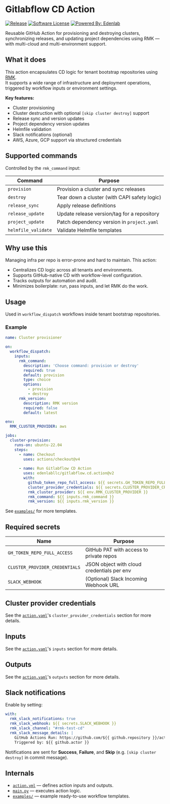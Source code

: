 # Gitlabflow CD Action

[![Release](https://img.shields.io/github/v/release/edenlabllc/gitlabflow.cd.action.svg?style=for-the-badge)](https://github.com/edenlabllc/gitlabflow.cd.action/releases/latest)
[![Software License](https://img.shields.io/github/license/edenlabllc/gitlabflow.cd.action.svg?style=for-the-badge)](LICENSE)
[![Powered By: Edenlab](https://img.shields.io/badge/powered%20by-edenlab-8A2BE2.svg?style=for-the-badge)](https://edenlab.io)

Reusable GitHub Action for provisioning and destroying clusters, synchronizing releases, and updating project
dependencies using RMK — with multi-cloud and multi-environment support.

## What it does

This action encapsulates CD logic for tenant bootstrap repositories using [RMK](https://github.com/edenlabllc/rmk).  
It supports a wide range of infrastructure and deployment operations, triggered by workflow inputs or environment
settings.

**Key features:**

- Cluster provisioning
- Cluster destruction with optional `[skip cluster destroy]` support
- Release sync and version updates
- Project dependency version updates
- Helmfile validation
- Slack notifications (optional)
- AWS, Azure, GCP support via structured credentials

## Supported commands

Controlled by the `rmk_command` input:

| Command             | Purpose                                      |
|---------------------|----------------------------------------------|
| `provision`         | Provision a cluster and sync releases        |
| `destroy`           | Tear down a cluster (with CAPI safety logic) |
| `release_sync`      | Apply release definitions                    |
| `release_update`    | Update release version/tag for a repository  |
| `project_update`    | Patch dependency version in `project.yaml`   |
| `helmfile_validate` | Validate Helmfile templates                  |

## Why use this

Managing infra per repo is error-prone and hard to maintain. This action:

- Centralizes CD logic across all tenants and environments.
- Supports GitHub-native CD with workflow-level configuration.
- Tracks outputs for automation and audit.
- Minimizes boilerplate: run, pass inputs, and let RMK do the work.

## Usage

Used in `workflow_dispatch` workflows inside tenant bootstrap repositories.

### Example

```yaml
name: Cluster provisioner

on:
  workflow_dispatch:
    inputs:
      rmk_command:
        description: 'Choose command: provision or destroy'
        required: true
        default: provision
        type: choice
        options:
          - provision
          - destroy
      rmk_version:
        description: RMK version
        required: false
        default: latest

env:
  RMK_CLUSTER_PROVIDER: aws

jobs:
  cluster-provision:
    runs-on: ubuntu-22.04
    steps:
      - name: Checkout
        uses: actions/checkout@v4
      
      - name: Run Gitlabflow CD Action
        uses: edenlabllc/gitlabflow.cd.action@v2
        with:
          github_token_repo_full_access: ${{ secrets.GH_TOKEN_REPO_FULL_ACCESS }}
          cluster_provider_credentials: ${{ secrets.CLUSTER_PROVIDER_CREDENTIALS }}
          rmk_cluster_provider: ${{ env.RMK_CLUSTER_PROVIDER }}
          rmk_command: ${{ inputs.rmk_command }}
          rmk_version: ${{ inputs.rmk_version }}
```

See [`examples/`](./examples) for more templates.

## Required secrets

| Name                           | Purpose                                    |
|--------------------------------|--------------------------------------------|
| `GH_TOKEN_REPO_FULL_ACCESS`    | GitHub PAT with access to private repos    |
| `CLUSTER_PROVIDER_CREDENTIALS` | JSON object with cloud credentials per env |
| `SLACK_WEBHOOK`                | (Optional) Slack Incoming Webhook URL      |

## Cluster provider credentials

See the [`action.yaml`](action.yml)'s `cluster_provider_credentials` section for more details. 

## Inputs

See the [`action.yaml`](action.yml)'s `inputs` section for more details.

## Outputs

See the [`action.yaml`](action.yml)'s `outputs` section for more details.

## Slack notifications

Enable by setting:

```yaml
with:
  rmk_slack_notifications: true
  rmk_slack_webhook: ${{ secrets.SLACK_WEBHOOK }}
  rmk_slack_channel: "#rmk-test-cd"
  rmk_slack_message_details: |
    GitHub Actions Run: https://github.com/${{ github.repository }}/actions/runs/${{ github.run_id }}
    Triggered by: ${{ github.actor }}
```

Notifications are sent for **Success**, **Failure**, and **Skip** (e.g. `[skip cluster destroy]` in commit message).

## Internals

- [`action.yml`](./action.yml) — defines action inputs and outputs.
- [`main.py`](./main.py) — executes action logic.
- [`examples/`](./examples) — example ready-to-use workflow templates.
